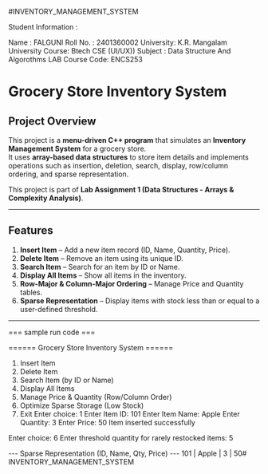 #INVENTORY_MANAGEMENT_SYSTEM

Student Information :

Name : FALGUNI
Roll No. : 2401360002
University: K.R. Mangalam University
Course: Btech CSE (UI/UX))
Subject : Data Structure And Algorothms LAB
Course Code: ENCS253



# Grocery Store Inventory System

##  Project Overview
This project is a **menu-driven C++ program** that simulates an **Inventory Management System** for a grocery store.  
It uses **array-based data structures** to store item details and implements operations such as insertion, deletion, search, display, row/column ordering, and sparse representation.

This project is part of **Lab Assignment 1 (Data Structures - Arrays & Complexity Analysis)**.

---

## Features
1. **Insert Item** – Add a new item record (ID, Name, Quantity, Price).  
2. **Delete Item** – Remove an item using its unique ID.  
3. **Search Item** – Search for an item by ID or Name.  
4. **Display All Items** – Show all items in the inventory.  
5. **Row-Major & Column-Major Ordering** – Manage Price and Quantity tables.  
6. **Sparse Representation** – Display items with stock less than or equal to a user-defined threshold.  

---


=== sample run code ===

====== Grocery Store Inventory System ======
1. Insert Item
2. Delete Item
3. Search Item (by ID or Name)
4. Display All Items
5. Manage Price & Quantity (Row/Column Order)
6. Optimize Sparse Storage (Low Stock)
7. Exit
Enter choice: 1
Enter Item ID: 101
Enter Item Name: Apple
Enter Quantity: 3
Enter Price: 50
Item inserted successfully

Enter choice: 6
Enter threshold quantity for rarely restocked items: 5

--- Sparse Representation (ID, Name, Qty, Price) ---
101 | Apple | 3 | 50# INVENTORY_MANAGEMENT_SYSTEM
